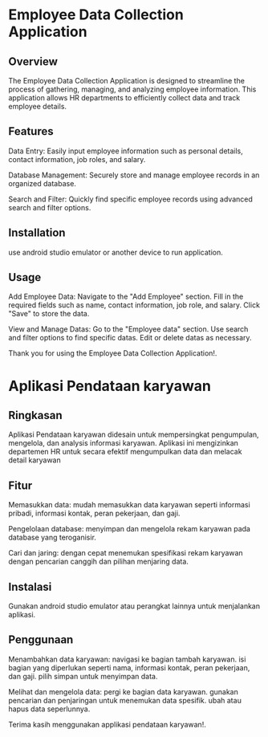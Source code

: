 # Employee Data Collection Application

## Overview
The Employee Data Collection Application is designed to streamline the process of gathering, managing, and analyzing employee information. This application allows HR 
departments to efficiently collect data and track employee details.
## Features
Data Entry: Easily input employee information such as personal details, contact information, job roles, and salary.

Database Management: Securely store and manage employee records in an organized database.

Search and Filter: Quickly find specific employee records using advanced search and filter options.

## Installation
use android studio emulator or another device to run application.

## Usage
Add Employee Data:
Navigate to the "Add Employee" section.
Fill in the required fields such as name, contact information, job role, and salary.
Click "Save" to store the data.

View and Manage Datas:
Go to the "Employee data" section.
Use search and filter options to find specific datas.
Edit or delete datas as necessary.

Thank you for using the Employee Data Collection Application!.

# Aplikasi Pendataan karyawan

## Ringkasan
Aplikasi Pendataan karyawan didesain untuk mempersingkat pengumpulan, mengelola, dan analysis informasi karyawan. Aplikasi ini mengizinkan departemen HR untuk secara efektif
mengumpulkan data dan melacak detail karyawan

## Fitur
Memasukkan data: mudah memasukkan data karyawan seperti informasi pribadi, informasi kontak, peran pekerjaan, dan gaji.

Pengelolaan database: menyimpan dan mengelola rekam karyawan pada database yang teroganisir.

Cari dan jaring: dengan cepat menemukan spesifikasi rekam karyawan dengan pencarian canggih dan pilihan menjaring data.

## Instalasi
Gunakan android studio emulator atau perangkat lainnya untuk menjalankan aplikasi.

## Penggunaan
Menambahkan data karyawan:
navigasi ke bagian tambah karyawan.
isi bagian yang diperlukan seperti nama, informasi kontak, peran pekerjaan, dan gaji.
pilih simpan untuk menyimpan data.

Melihat dan mengelola data:
pergi ke bagian data karyawan.
gunakan pencarian dan penjaringan untuk menemukan data spesifik.
ubah atau hapus data seperlunnya.

Terima kasih menggunakan applikasi pendataan karyawan!.
